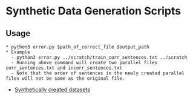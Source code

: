 # Synthetic Data Generation Scripts

## Usage
	* python3 error.py $path_of_correct_file $output_path
	* Example
	  - python3 error.py ../scratch/train_corr_sentences.txt ../scratch
	  - Running above command will create two parallel files corr_sentences.txt and incorr_sentences.txt
	  - Note that the order of sentences in the newly created parallel files will not be same as the original file.


* [Synthetically created datasets](https://drive.google.com/open?id=1bl5reJ-XhPEfEaPjvO45M7w0yN-0XGOA)
